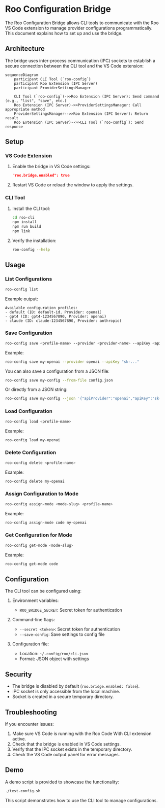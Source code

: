 # Roo Configuration Bridge

The Roo Configuration Bridge allows CLI tools to communicate with the Roo VS Code extension to manage provider configurations programmatically. This document explains how to set up and use the bridge.

## Architecture

The bridge uses inter-process communication (IPC) sockets to establish a secure connection between the CLI tool and the VS Code extension:

```mermaid
sequenceDiagram
    participant CLI Tool (`roo-config`)
    participant Roo Extension (IPC Server)
    participant ProviderSettingsManager

    CLI Tool (`roo-config`)->>Roo Extension (IPC Server): Send command (e.g., "list", "save", etc.)
    Roo Extension (IPC Server)->>ProviderSettingsManager: Call appropriate method
    ProviderSettingsManager-->>Roo Extension (IPC Server): Return result
    Roo Extension (IPC Server)-->>CLI Tool (`roo-config`): Send response
```

## Setup

### VS Code Extension

1. Enable the bridge in VS Code settings:

    ```json
    "roo.bridge.enabled": true
    ```

2. Restart VS Code or reload the window to apply the settings.

### CLI Tool

1. Install the CLI tool:

    ```bash
    cd roo-cli
    npm install
    npm run build
    npm link
    ```

2. Verify the installation:
    ```bash
    roo-config --help
    ```

## Usage

### List Configurations

```bash
roo-config list
```

Example output:

```
Available configuration profiles:
- default (ID: default-id, Provider: openai)
- gpt4 (ID: gpt4-1234567890, Provider: openai)
- claude (ID: claude-1234567890, Provider: anthropic)
```

### Save Configuration

```bash
roo-config save <profile-name> --provider <provider-name> --apiKey <api-key>
```

Example:

```bash
roo-config save my-openai --provider openai --apiKey "sk-..."
```

You can also save a configuration from a JSON file:

```bash
roo-config save my-config --from-file config.json
```

Or directly from a JSON string:

```bash
roo-config save my-config --json '{"apiProvider":"openai","apiKey":"sk-..."}'
```

### Load Configuration

```bash
roo-config load <profile-name>
```

Example:

```bash
roo-config load my-openai
```

### Delete Configuration

```bash
roo-config delete <profile-name>
```

Example:

```bash
roo-config delete my-openai
```

### Assign Configuration to Mode

```bash
roo-config assign-mode <mode-slug> <profile-name>
```

Example:

```bash
roo-config assign-mode code my-openai
```

### Get Configuration for Mode

```bash
roo-config get-mode <mode-slug>
```

Example:

```bash
roo-config get-mode code
```

## Configuration

The CLI tool can be configured using:

1. Environment variables:

    - `ROO_BRIDGE_SECRET`: Secret token for authentication

2. Command-line flags:

    - `--secret <token>`: Secret token for authentication
    - `--save-config`: Save settings to config file

3. Configuration file:
    - Location: `~/.config/roo/cli.json`
    - Format: JSON object with settings

## Security

- The bridge is disabled by default (`roo.bridge.enabled: false`).
- IPC socket is only accessible from the local machine.
- Socket is created in a secure temporary directory.

## Troubleshooting

If you encounter issues:

1. Make sure VS Code is running with the Roo Code With CLI extension active.
2. Check that the bridge is enabled in VS Code settings.
3. Verify that the IPC socket exists in the temporary directory.
4. Check the VS Code output panel for error messages.

## Demo

A demo script is provided to showcase the functionality:

```bash
./test-config.sh
```

This script demonstrates how to use the CLI tool to manage configurations.
